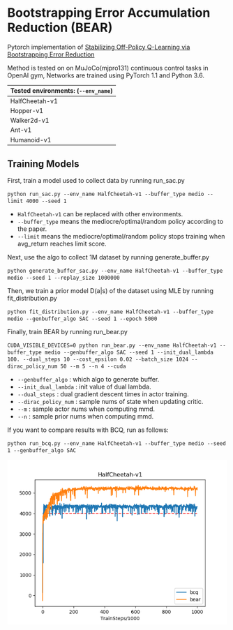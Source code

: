 # Bootstrapping Error Accumulation Reduction (BEAR)
Pytorch implementation of [Stabilizing Off-Policy Q-Learning via Bootstrapping Error Reduction](https://arxiv.org/pdf/1906.00949.pdf)

Method is tested on on MuJoCo(mjpro131) continuous control tasks in OpenAI gym, Networks are trained using PyTorch 1.1 and Python 3.6.

| Tested environments: **(`--env_name`)**|
| --------------- |
| HalfCheetah-v1  |
| Hopper-v1       |
| Walker2d-v1     |
| Ant-v1          |
| Humanoid-v1     |

## Training Models

First, train a model used to collect data by running run_sac.py

```
python run_sac.py --env_name HalfCheetah-v1 --buffer_type medio --limit 4000 --seed 1
```

- `HalfCheetah-v1` can be replaced with other environments.
- `--buffer_type` means the mediocre/optimal/random policy according to the paper.
- `--limit` means the mediocre/optimal/random policy stops training when avg_return reaches limit score. 

Next, use the algo to collect 1M dataset by running generate_buffer.py

```
python generate_buffer_sac.py --env_name HalfCheetah-v1 --buffer_type medio --seed 1 --replay_size 1000000
```

Then, we train a prior model D(a|s) of the dataset using MLE by running fit_distribution.py

```
python fit_distribution.py --env_name HalfCheetah-v1 --buffer_type medio --genbuffer_algo SAC --seed 1 --epoch 5000
```

Finally, train BEAR by running run_bear.py

```
CUDA_VISIBLE_DEVICES=0 python run_bear.py --env_name HalfCheetah-v1 --buffer_type medio --genbuffer_algo SAC --seed 1 --init_dual_lambda 100. --dual_steps 10 --cost_epsilon 0.02 --batch_size 1024 --dirac_policy_num 50 --m 5 --n 4 --cuda
```

- `--genbuffer_algo` : which algo to generate buffer.
- `--init_dual_lambda` : init value of dual lambda.
- `--dual_steps` : dual gradient descent times in actor training.
- `--dirac_policy_num` : sample nums of state when updating critic.
- `--m` : sample actor nums when computing mmd.
- `--n` : sample prior nums when computing mmd.

If you want to compare results with BCQ, run as follows:

```
python run_bcq.py --env_name HalfCheetah-v1 --buffer_type medio --seed 1 --genbuffer_algo SAC
```

![image](https://github.com/Yuibooo/BEAR/blob/master/results/HalfCheetah-v1.png)

